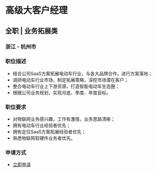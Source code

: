 
# 高级大客户经理
## 全职  |  业务拓展类
### 浙江 - 杭州市

### 职位描述
- 结合公司SaaS方案拓展电动车行业，与各大品牌合作，进行方案落地；
- 调研电动车行业市场，制定拓展策略，深挖市场潜在客户；
- 整合电动车行业上下游资源，打造智能电动车生态圈；
- 根据公司业务规划，实现月底、季度、年度目标。
### 职位要求
- 对物联网业务感兴趣，工作有激情，业务思路清晰；
- 拥有电动车行业经验者优先；
- 拥有定位SaaS方案拓展经验者优先；
- 熟悉物联网软硬件业务者优先。
### 申请方式
- <a href="mailto:hr@tuya.com?subject=求职简历-高级大客户经理-来自GitHub">立即申请</a>